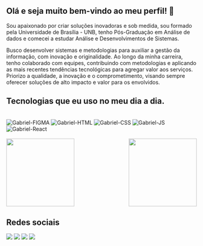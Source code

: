 ## Olá e seja muito bem-vindo ao meu perfil! 👋

<!-- Apresentação -->

Sou apaixonado por criar soluções inovadoras e sob medida, sou formado pela Universidade de Brasília - UNB, tenho Pós-Graduação em Análise de dados e comecei a estudar Análise e Desenvolvimentos de Sistemas. 

Busco desenvolver sistemas e metodologias para auxiliar a gestão da informação, com inovação e originalidade. Ao longo da minha carreira, tenho colaborado com equipes, contribuindo com metodologias e aplicando as mais recentes tendências tecnológicas para agregar valor aos serviços. Priorizo a qualidade, a inovação e o comprometimento, visando sempre oferecer soluções de alto impacto e valor para os envolvidos.

<!-- Linguagens -->

## Tecnologias que eu uso no meu dia a dia.

<div style="display: inline_block"><br>
  <img align="center" alt="Gabriel-FIGMA" src="https://img.shields.io/badge/Figma-DA1F26?style=for-the-badge&logo=figma&logoColor=white">
  <img align="center" alt="Gabriel-HTML" src="https://img.shields.io/badge/HTML5-E34F26?style=for-the-badge&logo=html5&logoColor=white">
  <img align="center" alt="Gabriel-CSS" src="https://img.shields.io/badge/CSS-239120?&style=for-the-badge&logo=css3&logoColor=white">
  <img align="center" alt="Gabriel-JS" src="https://img.shields.io/badge/JavaScript-323330?style=for-the-badge&logo=javascript&logoColor=F7DF1E">
  <img align="center" alt="Gabriel-React" src="https://img.shields.io/badge/React-20232A?style=for-the-badge&logo=react&logoColor=61DAFB">
</div>

<br>

<!-- Caixas -->

<div>
  <img height= "180 cm" src="https://github-readme-stats.vercel.app/api?username=Monteiro619&show_icons=true&theme=transparent"/>
  <img height="180 cm" align="right" src="https://github-readme-stats.vercel.app/api/top-langs/?username=anuraghazra&layout=compact&theme=transparent"/>
</div>

  ## Redes sociais

<!-- Mídia --> 

<div>    
  <a href="https://www.linkedin.com/in/gabriel-monteiro-ramos-105618204/" target="_blank"><img src="https://img.shields.io/badge/-LinkedIn-%230077B5?style=for-the-badge&logo=linkedin&logoColor=white" target="_blank"></a>
  <a href = "mailto:gabrielmonteiro1998@hotmail.com"><img src="https://img.shields.io/badge/-Gmail-%23333?style=for-the-badge&logo=gmail&logoColor=white" target="_blank"></a>
  <a href="" target="_blank"><img src="https://img.shields.io/badge/-Instagram-%23E4405F?style=for-the-badge&logo=instagram&logoColor=white" target="_blank"></a>
  <a href="" target="_blank"><img src="https://img.shields.io/badge/Discord-7289DA?style=for-the-badge&logo=discord&logoColor=white" target="_blank"></a> 
</div>

